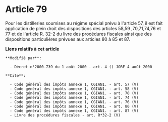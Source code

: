 # Article 79

Pour les distilleries soumises au régime spécial prévu à l'article 57, il est fait application de plein droit des
dispositions des articles 58,59
,70,71,74,76 et 77 et de l'article R. 32-2 du livre des procédures fiscales ainsi que des dispositions particulières prévues
aux articles 80 à 85 et 87.

**Liens relatifs à cet article**

	**Modifié par**:

	  - Décret n°2000-739 du 1 août 2000 - art. 4 () JORF 4 août 2000

	**Cite**:

	  - Code général des impôts annexe 1, CGIAN1. - art. 57 (V)
	  - Code général des impôts annexe 1, CGIAN1. - art. 58 (V)
	  - Code général des impôts annexe 1, CGIAN1. - art. 70 (V)
	  - Code général des impôts annexe 1, CGIAN1. - art. 74 (V)
	  - Code général des impôts annexe 1, CGIAN1. - art. 76 (V)
	  - Code général des impôts annexe 1, CGIAN1. - art. 80 (V)
	  - Code général des impôts annexe 1, CGIAN1. - art. 87 (V)
	  - Livre des procédures fiscales - art. R*32-2 (V)
